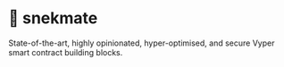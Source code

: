 # 🐍 snekmate
State-of-the-art, highly opinionated, hyper-optimised, and secure Vyper smart contract building blocks.

